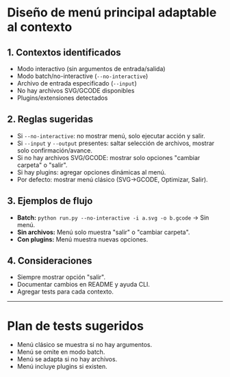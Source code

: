 # Diseño de menú principal adaptable al contexto

## 1. Contextos identificados
- Modo interactivo (sin argumentos de entrada/salida)
- Modo batch/no-interactive (`--no-interactive`)
- Archivo de entrada especificado (`--input`)
- No hay archivos SVG/GCODE disponibles
- Plugins/extensiones detectados

## 2. Reglas sugeridas
- Si `--no-interactive`: no mostrar menú, solo ejecutar acción y salir.
- Si `--input` y `--output` presentes: saltar selección de archivos, mostrar solo confirmación/avance.
- Si no hay archivos SVG/GCODE: mostrar solo opciones "cambiar carpeta" o "salir".
- Si hay plugins: agregar opciones dinámicas al menú.
- Por defecto: mostrar menú clásico (SVG→GCODE, Optimizar, Salir).

## 3. Ejemplos de flujo
- **Batch:** `python run.py --no-interactive -i a.svg -o b.gcode` → Sin menú.
- **Sin archivos:** Menú solo muestra "salir" o "cambiar carpeta".
- **Con plugins:** Menú muestra nuevas opciones.

## 4. Consideraciones
- Siempre mostrar opción "salir".
- Documentar cambios en README y ayuda CLI.
- Agregar tests para cada contexto.

---

# Plan de tests sugeridos
- Menú clásico se muestra si no hay argumentos.
- Menú se omite en modo batch.
- Menú se adapta si no hay archivos.
- Menú incluye plugins si existen.
